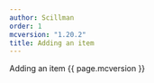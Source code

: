 ```yaml
---
author: Scillman
order: 1
mcversion: "1.20.2"
title: Adding an item
---
```

Adding an item {{ page.mcversion }}
